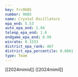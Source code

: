 ```yaml
---
key: frc9685
number: 9685
name: Crystal Oscillators
epa_end: 5.53
auto_epa_end: 2.94
teleop_epa_end: 1.6
endgame_epa_end: 0.99
winrate: 0.3333
district_epa_rank: 467
district_epa_percentile: 0.0861
type: Team
---
```

[[2024mimid]]
[[2024mimil]]
